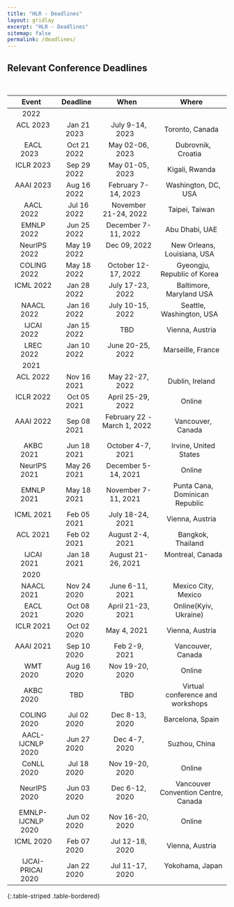 ```yaml
---
title: "HLR - Deadlines"
layout: gridlay
excerpt: "HLR - Deadlines"
sitemap: false
permalink: /deadlines/
---
```



## Relevant Conference Deadlines

&nbsp;
&nbsp;

| Event  |  Deadline  | When  |  Where  |
|:-:|:-:|:-:|:-:|
| 2022 |  |  |  |
| &nbsp; ACL 2023  &nbsp; | &nbsp;  Jan 21 2023     &nbsp; | &nbsp;  July 9-14, 2023   &nbsp; | &nbsp; Toronto, Canada  &nbsp; |
| &nbsp; EACL 2023  &nbsp; | &nbsp;  Oct 21 2022     &nbsp; | &nbsp;  May 02-06, 2023   &nbsp; | &nbsp; Dubrovnik, Croatia  &nbsp; |
| &nbsp; ICLR 2023  &nbsp; | &nbsp;  Sep 29 2022     &nbsp; | &nbsp;  May 01-05, 2023   &nbsp; | &nbsp; Kigali, Rwanda  &nbsp; |
| &nbsp; AAAI 2023  &nbsp; | &nbsp;  Aug 16 2022     &nbsp; | &nbsp;  February 7-14, 2023   &nbsp; | &nbsp; Washington, DC, USA  &nbsp; |
| &nbsp; AACL 2022  &nbsp; | &nbsp;  Jul 16 2022     &nbsp; | &nbsp;  November 21-24, 2022   &nbsp; | &nbsp; Taipei, Taiwan  &nbsp; |
| &nbsp; EMNLP 2022  &nbsp; | &nbsp;  Jun 25 2022     &nbsp; | &nbsp;  December 7-11, 2022   &nbsp; | &nbsp; Abu Dhabi, UAE  &nbsp; |
| &nbsp; NeurIPS 2022  &nbsp; | &nbsp;  May 19 2022      &nbsp; | &nbsp;  Dec 09, 2022   &nbsp; | &nbsp; New Orleans, Louisiana, USA  &nbsp; |
| &nbsp; COLING 2022  &nbsp; | &nbsp;  May 18 2022     &nbsp; | &nbsp;  October 12-17, 2022   &nbsp; | &nbsp;   Gyeongju, Republic of Korea  &nbsp; |
| &nbsp; ICML 2022  &nbsp; | &nbsp;  Jan 28 2022     &nbsp; | &nbsp;  July 17-23, 2022   &nbsp; | &nbsp;   Baltimore, Maryland USA  &nbsp; |
| &nbsp; NAACL 2022  &nbsp; | &nbsp;  Jan 16 2022     &nbsp; | &nbsp;  July 10-15, 2022   &nbsp; | &nbsp;  Seattle, Washington, USA  &nbsp; |
| &nbsp; IJCAI 2022  &nbsp; | &nbsp;  Jan 15 2022     &nbsp; | &nbsp;  TBD   &nbsp; | &nbsp;  Vienna, Austria  &nbsp; |
| &nbsp; LREC 2022  &nbsp; | &nbsp;  Jan 10 2022     &nbsp; | &nbsp;  June 20-25, 2022   &nbsp; | &nbsp; Marseille, France  &nbsp; |
| 2021 |  |  |  |
| &nbsp; ACL 2022  &nbsp; | &nbsp;  Nov 16 2021     &nbsp; | &nbsp;  May 22-27, 2022   &nbsp; | &nbsp; Dublin, Ireland  &nbsp; |
| &nbsp; ICLR 2022  &nbsp; | &nbsp;  Oct 05 2021     &nbsp; | &nbsp;  April 25-29, 2022   &nbsp; | &nbsp; Online  &nbsp; |
| &nbsp; AAAI 2022 &nbsp; | &nbsp;  Sep 08 2021     &nbsp; | &nbsp;  February 22 - March 1, 2022   &nbsp; | &nbsp; Vancouver, Canada  &nbsp; |
| &nbsp; AKBC 2021  &nbsp; | &nbsp;  Jun 18 2021     &nbsp; | &nbsp;  October 4-7, 2021   &nbsp; | &nbsp; Irvine, United States  &nbsp; |
| &nbsp; NeurIPS 2021  &nbsp; | &nbsp;  May 26 2021     &nbsp; | &nbsp;  December 5-14, 2021   &nbsp; | &nbsp; Online  &nbsp; |
| &nbsp; EMNLP 2021  &nbsp; | &nbsp;  May 18 2021     &nbsp; | &nbsp;  November 7-11, 2021   &nbsp; | &nbsp; Punta Cana, Dominican Republic  &nbsp; |
| &nbsp; ICML 2021  &nbsp; | &nbsp;  Feb 05 2021     &nbsp; | &nbsp;  July 18-24, 2021   &nbsp; | &nbsp; Vienna, Austria   &nbsp; |
| &nbsp; ACL 2021  &nbsp; | &nbsp;  Feb 02 2021     &nbsp; | &nbsp;  August 2-4, 2021   &nbsp; | &nbsp;  Bangkok, Thailand &nbsp; |
| &nbsp; IJCAI 2021  &nbsp; | &nbsp;  Jan 18 2021    &nbsp; | &nbsp;  August 21-26, 2021   &nbsp; | &nbsp;  Montreal, Canada &nbsp; |
| 2020 |  |  |  |
| &nbsp; NAACL 2021  &nbsp; | &nbsp;  Nov 24 2020    &nbsp; | &nbsp;  June 6-11, 2021   &nbsp; | &nbsp;  Mexico City, Mexico &nbsp; |
| &nbsp; EACL 2021  &nbsp; | &nbsp;  Oct 08 2020   &nbsp; | &nbsp;  April 21-23, 2021 &nbsp; | &nbsp; Online(Kyiv, Ukraine)  &nbsp;|
| &nbsp; ICLR 2021  &nbsp; | &nbsp;  Oct 02 2020    &nbsp; | &nbsp;  May 4, 2021   &nbsp; | &nbsp;  Vienna, Austria &nbsp; |
| &nbsp; AAAI 2021  &nbsp; | &nbsp;  Sep 10 2020  &nbsp; | &nbsp; Feb 2-9, 2021  &nbsp; | &nbsp;  Vancouver, Canada  &nbsp;|
| &nbsp; WMT 2020  &nbsp; | &nbsp;  Aug 16 2020   &nbsp; | &nbsp;  Nov 19-20, 2020 &nbsp; | &nbsp;  Online  &nbsp;|
| &nbsp; AKBC 2020  &nbsp; | &nbsp;   TBD   &nbsp; | &nbsp; TBD   &nbsp; | &nbsp;  Virtual conference and workshops &nbsp; |
| &nbsp; COLING 2020  &nbsp; | &nbsp;   Jul 02 2020   &nbsp; | &nbsp; Dec 8-13, 2020   &nbsp; | &nbsp;  Barcelona, Spain &nbsp; |
| &nbsp; AACL-IJCNLP 2020  &nbsp; | &nbsp;  Jun 27 2020   &nbsp; | &nbsp;  Dec 4-7, 2020   &nbsp; | &nbsp;   Suzhou, China &nbsp; |
| &nbsp; CoNLL 2020  &nbsp; | &nbsp;  Jul 18  2020   &nbsp; | &nbsp; Nov 19-20, 2020   &nbsp; | &nbsp;  Online  &nbsp; |
| &nbsp; NeurIPS 2020  &nbsp; | &nbsp;   Jun 03 2020   &nbsp; | &nbsp; Dec 6-12, 2020   &nbsp; | &nbsp;  Vancouver Convention Centre, Canada &nbsp; |
| &nbsp; EMNLP-IJCNLP 2020  &nbsp; | &nbsp; Jun 02 2020   &nbsp; | &nbsp;  Nov 16-20, 2020   &nbsp; | &nbsp;   Online &nbsp; |
| &nbsp; ICML 2020  &nbsp; | &nbsp;  Feb 07 2020   &nbsp; | &nbsp; Jul 12-18, 2020  &nbsp; | &nbsp;  Vienna, Austria &nbsp; |
| &nbsp; IJCAI-PRICAI 2020 &nbsp; | &nbsp; Jan 22 2020  &nbsp; | &nbsp;  Jul 11-17, 2020 &nbsp; | &nbsp; Yokohama, Japan &nbsp; |











{:.table-striped .table-bordered}

&nbsp;
&nbsp;
&nbsp;


